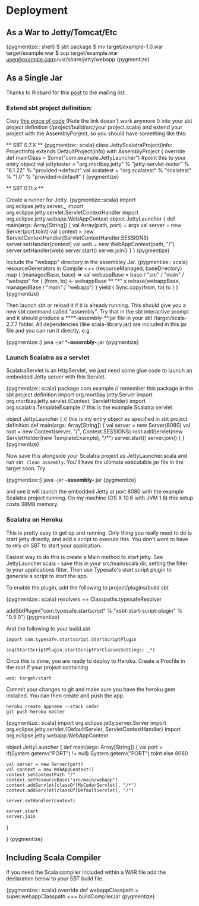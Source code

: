 Deployment
==========

As a War to Jetty/Tomcat/Etc
----------------------------

{pygmentize:: shell}
$ sbt package
$ mv target/example-1.0.war target/example.war
$ scp target/example.war user@example.com:/usr/share/jetty/webapp
{pygmentize}

As a Single Jar
---------------

Thanks to Riobard for this [post](http://groups.google.com/group/scalatra-user/msg/7df47d814f12a45f) to the mailing list.

### Extend sbt project definition:

Copy [this piece of code](http://bit.ly/92NWdu) (Note the link doesn't work anymore !) into your sbt project definition (/project/build/src/your project.scala) and extend your project with the AssemblyPorject, so you should have something like this:

** SBT 0.7.X **
{pygmentize:: scala}
class JettyScalatraProject(info: ProjectInfo) extends DefaultProject(info) with AssemblyProject {
    override def mainClass = Some("com.example.JettyLauncher") #point this to your entry object
  val jettytester = "org.mortbay.jetty" % "jetty-servlet-tester" % "6.1.22" % "provided->default"
  val scalatest = "org.scalatest" % "scalatest" % "1.0" % "provided->default"
}
{pygmentize}

** SBT 0.11.x **

Create a runner for Jetty.
{pygmentize::scala}
import org.eclipse.jetty.server._ 
import org.eclipse.jetty.servlet.ServletContextHandler 
import org.eclipse.jetty.webapp.WebAppContext 
object JettyLauncher { 
  def main(args: Array[String]) { 
    val Array(path, port) = args 
    val server = new Server(port.toInt) 
    val context = new 
ServletContextHandler(ServletContextHandler.SESSIONS) 
    server.setHandler(context) 
    val web = new WebAppContext(path, "/") 
    server.setHandler(web) 
    server.start() 
    server.join() 
  } 
}
{pygmentize}

Include the "webapp" directory in the assembley Jar.
{pygmentize:: scala}
resourceGenerators in Compile <+= (resourceManaged, baseDirectory) map { (managedBase, base) => 
  val webappBase = base / "src" / "main" / "webapp" 
  for { 
    (from, to) <- webappBase ** "*" x rebase(webappBase, managedBase / "main" / "webapp") 
  } yield { 
    Sync.copy(from, to) 
    to 
  } 
} 
{pygmentize}

Then launch sbt or reload it if it is already running. This should give you a new sbt command called "assembly". Try that in the sbt interactive prompt and it should produce a ****-assembly-**.jar file in your sbt /target/scala-2.7.7 folder. All dependencies (like scala-library.jar) are included in this jar file and you can run it directly, e.g.

{pygmentize::}
java -jar ***-assembly-**.jar
{pygmentize}

### Launch Scalatra as a servlet

ScalatraServlet is an HttpServlet, we just need some glue code to launch an embedded Jetty server with this Servlet. 

{pygmentize:: scala}
package com.example  // remember this package in the sbt project definition
import org.mortbay.jetty.Server
import org.mortbay.jetty.servlet.{Context, ServletHolder}
import org.scalatra.TemplateExample // this is the example Scalatra servlet

object JettyLauncher { // this is my entry object as specified in sbt project definition
  def main(args: Array[String]) {
    val server = new Server(8080)
    val root = new Context(server, "/", Context.SESSIONS)
    root.addServlet(new ServletHolder(new TemplateExample), "/*")
    server.start()
    server.join()
  }
}
{pygmentize}

Now save this alongside your Scalatra project as JettyLauncher.scala and run <code>sbt clean assembly</code>. You'll have the ultimate executable jar file in the target soon. Try

{pygmentize::}
java -jar **-assembly-**.jar
{pygmentize}

and see it will launch the embedded Jetty at port 8080 with the example Scalatra project running. On my machine (OS X 10.6 with JVM 1.6) this setup costs 38MB memory.

### Scalatra on Heroku

This is pretty easy to get up and running. Only thing you really need to do is start jetty directly, and add a script to execute this. You don't want to have to rely on SBT to start your application.

Easiest way to do this is create a Main method to start jetty. See JettyLauncher.scala - save this in your src/main/scala dir, setting the filter to your applications filter. Then use Typesafe's start script plugin to generate a script to start the app.

To enable the plugin, add the following to project/plugins/build.sbt

{pygmentize:: scala}
resolvers += Classpaths.typesafeResolver

addSbtPlugin("com.typesafe.startscript" % "xsbt-start-script-plugin" % "0.5.0")
{pygmentize}

And the following to your build.sbt

    import com.typesafe.startscript.StartScriptPlugin
    
    seq(StartScriptPlugin.startScriptForClassesSettings: _*)


Once this is done, you are ready to deploy to Heroku. Create a Procfile in the root if your project containing

    web: target/start

Commit your changes to git and make sure you have the heroku gem installed. You can then create and push the app.

    heroku create appname --stack cedar
    git push heroku master

{pygmentize:: scala}
import org.eclipse.jetty.server.Server
import org.eclipse.jetty.servlet.{DefaultServlet, ServletContextHandler}
import org.eclipse.jetty.webapp.WebAppContext

object JettyLauncher {
  def main(args: Array[String]) {
    val port = if(System.getenv("PORT") != null) System.getenv("PORT").toInt else 8080

    val server = new Server(port)
    val context = new WebAppContext()
    context setContextPath "/"
    context.setResourceBase("src/main/webapp")
    context.addServlet(classOf[MyCedarServlet], "/*")
    context.addServlet(classOf[DefaultServlet], "/")

    server.setHandler(context)

    server.start
    server.join
  }

}
{pygmentize}

Including Scala Compiler
------------------------

If you need the Scala compiler included within a WAR file add the declaration below to your SBT build file.

{pygmentize:: scala}
override def webappClasspath = super.webappClasspath +++ buildCompilerJar
{pygmentize}
